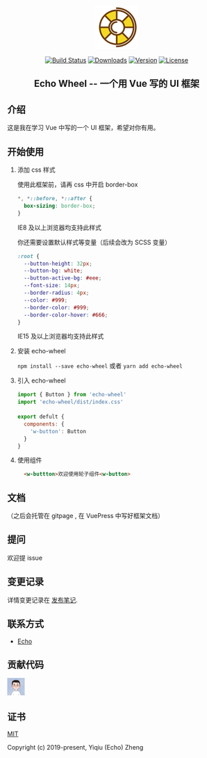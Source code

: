 <p align="center"><a href="https://github.com/zyqq/wheel" target="_blank" rel="noopener noreferrer"><img width="100" src="img/轮子.png" alt="Echo Wheel logo"></a></p>

<p align="center">
  <a href="https://travis-ci.org/travis-ci/travis-web"><img src="https://travis-ci.org/travis-ci/travis-web.svg?branch=master" alt="Build Status"></a>
  <a href="https://npmcharts.com/compare/echo-wheel?minimal=true"><img src="https://img.shields.io/npm/dm/echo-wheel.svg" alt="Downloads"></a>
  <a href="https://www.npmjs.com/package/echo-wheel"><img src="https://img.shields.io/npm/v/echo-wheel.svg" alt="Version"></a>
  <a href="https://www.npmjs.com/package/echo-wheel"><img src="https://img.shields.io/npm/l/echo-wheel.svg" alt="License"></a>
</p>

<h2 align="center">Echo Wheel -- 一个用 Vue 写的 UI 框架</h2>

## 介绍

这是我在学习 Vue 中写的一个 UI 框架，希望对你有用。

## 开始使用

1. 添加 css 样式

    使用此框架前，请再 css 中开启 border-box

    ```css
    *, *::before, *::after {
      box-sizing: border-box;
    }
    ```

    IE8 及以上浏览器均支持此样式

    你还需要设置默认样式等变量（后续会改为 SCSS 变量）

    ```css
    :root {
      --button-height: 32px;
      --button-bg: white;
      --button-active-bg: #eee;
      --font-size: 14px;
      --border-radius: 4px;
      --color: #999;
      --border-color: #999;
      --border-color-hover: #666;
    }
    ```

    IE15 及以上浏览器均支持此样式

2. 安装 echo-wheel

    `npm install --save echo-wheel` 或者 `yarn add echo-wheel`

3. 引入 echo-wheel

    ```js
    import { Button } from 'echo-wheel'
    import 'echo-wheel/dist/index.css'

    export defult {
      components: {
        'w-button': Button
      }
    }
    ```

4. 使用组件

    ```html
      <w-buttton>欢迎使用轮子组件<w-button>
    ```

## 文档

（之后会托管在 gitpage , 在 VuePress 中写好框架文档）

## 提问

欢迎提 issue

## 变更记录

详情变更记录在 [发布笔记](https://github.com/zyqq/wheel/releases).

## 联系方式

- [Echo](https://github.com/zyqq)

## 贡献代码

<a href="https://github.com/zyqq/wheel/graphs/contributors"><img src="img/avatar.jpeg" width="40" /></a>


## 证书

[MIT](http://opensource.org/licenses/MIT)

Copyright (c) 2019-present, Yiqiu (Echo) Zheng
